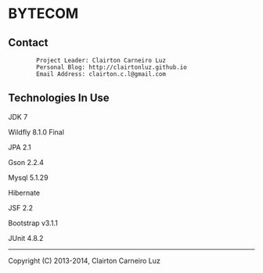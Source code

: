 BYTECOM
=======



Contact
-------

            Project Leader: Clairton Carneiro Luz
            Personal Blog: http://clairtonluz.github.io
            Email Address: clairton.c.l@gmail.com
   

Technologies In Use
-------------------

JDK 7

Wildfly 8.1.0 Final

JPA 2.1

Gson 2.2.4

Mysql 5.1.29

Hibernate

JSF 2.2

Bootstrap v3.1.1

JUnit 4.8.2

--------------------------------------------
Copyright (C) 2013-2014, Clairton Carneiro Luz
